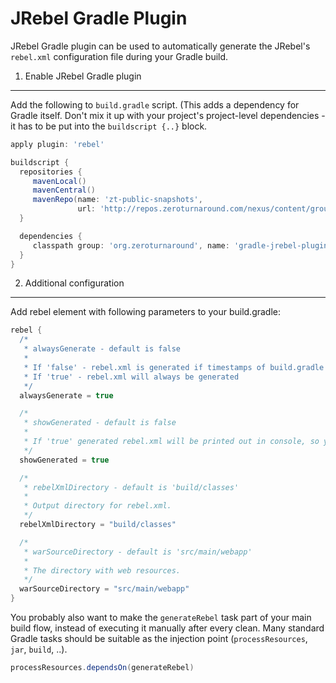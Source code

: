 JRebel Gradle Plugin
====================

JRebel Gradle plugin can be used to automatically generate the JRebel's `rebel.xml` configuration file during your Gradle build.

1. Enable JRebel Gradle plugin
------------------------------

Add the following to ```build.gradle``` script. (This adds a dependency for Gradle itself. Don't mix it up with your project's project-level dependencies - it has to be put into the ``buildscript {..}`` block.

``` groovy
apply plugin: 'rebel'

buildscript {
  repositories {
     mavenLocal()
     mavenCentral()
     mavenRepo(name: 'zt-public-snapshots',
               url: 'http://repos.zeroturnaround.com/nexus/content/groups/zt-public/')
  }

  dependencies {
     classpath group: 'org.zeroturnaround', name: 'gradle-jrebel-plugin', version: '1.0.2-SNAPSHOT'
  }
}
```

2. Additional configuration
---------------------------

Add rebel element with following parameters to your build.gradle:

``` groovy
rebel {
  /*
   * alwaysGenerate - default is false
   *
   * If 'false' - rebel.xml is generated if timestamps of build.gradle and the current rebel.xml file are not equal.
   * If 'true' - rebel.xml will always be generated
   */
  alwaysGenerate = true

  /*
   * showGenerated - default is false
   *
   * If 'true' generated rebel.xml will be printed out in console, so you can immediately see what was generated
   */
  showGenerated = true

  /*
   * rebelXmlDirectory - default is 'build/classes'
   *
   * Output directory for rebel.xml.
   */
  rebelXmlDirectory = "build/classes"

  /*
   * warSourceDirectory - default is 'src/main/webapp'
   *
   * The directory with web resources.
   */
  warSourceDirectory = "src/main/webapp"
}
```


You probably also want to make the ``generateRebel`` task part of your main build flow, instead of executing it manually after every clean. Many standard Gradle tasks should be suitable as the injection point (``processResources``, ``jar``, ``build``, ..).

``` groovy
processResources.dependsOn(generateRebel)
```